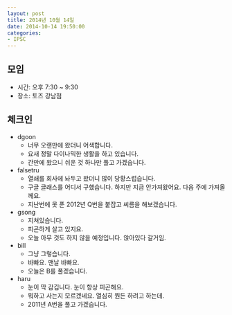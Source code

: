```yaml
---
layout: post
title: 2014년 10월 14일
date: 2014-10-14 19:50:00
categories:
- IPSC
---
```


## 모임

* 시간: 오후 7:30 ~ 9:30
* 장소: 토즈 강남점

## 체크인

* dgoon
    * 너무 오랜만에 왔더니 어색합니다.
    * 요새 정말 다이나믹한 생활을 하고 있습니다.
    * 간만에 왔으니 쉬운 것 하나만 풀고 가겠습니다.
* falsetru
    * 열쇄를 회사에 놔두고 왔더니 많이 당황스럽습니다.
    * 구글 글래스를 어디서 구했습니다. 하지만 지금 안가져왔어요. 다음 주에 가져올께요.
    * 지난번에 못 푼 2012년 Q번을 붙잡고 씨름을 해보겠습니다.
* gsong
    * 지쳐있습니다.
    * 피곤하게 살고 있지요.
    * 오늘 아무 것도 하지 않을 예정입니다. 앉아있다 갈거임.
* bill
    * 그냥 그렇습니다.
    * 바빠요. 맨날 바빠요.
    * 오늘은 B를 풀겠습니다.
* haru
    * 눈이 막 감깁니다. 눈이 항상 피곤해요.
    * 뭐하고 사는지 모르겠네요. 열심히 뭔든 하려고 하는데.
    * 2011년 A번을 풀고 가겠습니다.
